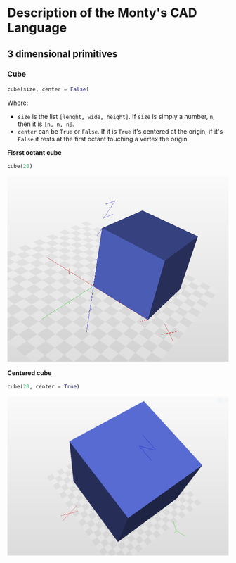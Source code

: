 # Description of the Monty's CAD Language

## 3 dimensional primitives

### Cube

```python
cube(size, center = False)
```

Where:
+ `size` is the list `[lenght, wide, height]`. If `size` is simply a number, `n`, then it is `[n, n, n]`.
+ `center` can be `True` or `False`. If it is `True` it's centered at the origin, if it's `False` it rests at the first octant touching a vertex the origin.

__Fisrst octant cube__

```python
cube(20)
```

![alt text](https://github.com/RubenRubens/Montys-CAD/blob/master/Images/3D%20primitives/cube%20first%20octant.PNG)

__Centered cube__

```python
cube(20, center = True)
```

![alt text](https://github.com/RubenRubens/Montys-CAD/blob/master/Images/3D%20primitives/cube%20center.PNG)